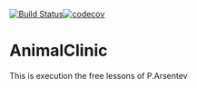 [![Build Status](https://travis-ci.org/QmBo/AnimalClinic.svg?branch=master)](https://travis-ci.org/QmBo/AnimalClinic)[![codecov](https://codecov.io/gh/QmBo/AnimalClinic/branch/master/graph/badge.svg)](https://codecov.io/gh/QmBo/AnimalClinic)
# AnimalClinic
This is execution the free lessons of P.Arsentev
